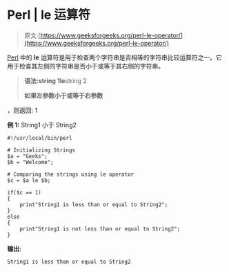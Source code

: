 # Perl | le 运算符

> 原文:[https://www.geeksforgeeks.org/perl-le-operator/](https://www.geeksforgeeks.org/perl-le-operator/)

[Perl](https://www.geeksforgeeks.org/introduction-to-perl/) 中的 **le** 运算符是用于检查两个字符串是否相等的字符串比较运算符之一。它用于检查其左侧的字符串是否小于或等于其右侧的字符串。

> **语法:**string 1**le**string 2
> 
> **如果左参数小于或等于右参数**

，则返回: 1

**例 1:** String1 小于 String2

```
#!/usr/local/bin/perl

# Initializing Strings
$a = "Geeks";
$b = "Welcome";

# Comparing the strings using le operator
$c = $a le $b;

if($c == 1)
{
    print"String1 is less than or equal to String2";
}
else
{
    print"String1 is not less than or equal to String2";
}
```

**输出:**

```
String1 is less than or equal to String2

```